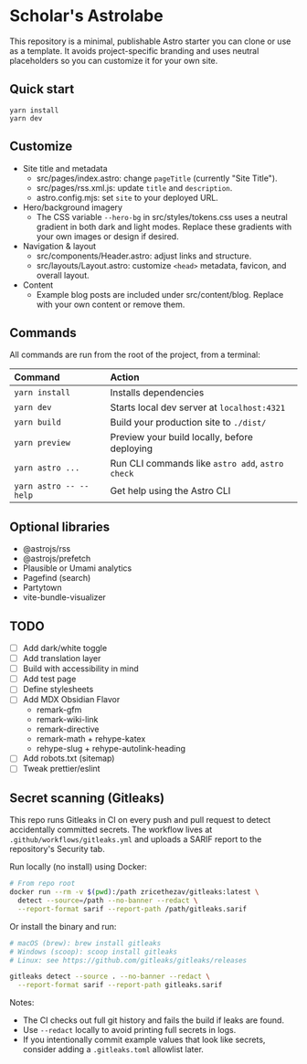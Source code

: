 # Scholar's Astrolabe

This repository is a minimal, publishable Astro starter you can clone or use as a template. It avoids project-specific branding and uses neutral placeholders so you can customize it for your own site.

## Quick start

```shell
yarn install
yarn dev
```

## Customize

- Site title and metadata
  - src/pages/index.astro: change `pageTitle` (currently "Site Title").
  - src/pages/rss.xml.js: update `title` and `description`.
  - astro.config.mjs: set `site` to your deployed URL.
- Hero/background imagery
  - The CSS variable `--hero-bg` in src/styles/tokens.css uses a neutral gradient in both dark and light modes. Replace these gradients with your own images or design if desired.
- Navigation & layout
  - src/components/Header.astro: adjust links and structure.
  - src/layouts/Layout.astro: customize `<head>` metadata, favicon, and overall layout.
- Content
  - Example blog posts are included under src/content/blog. Replace with your own content or remove them.

## Commands

All commands are run from the root of the project, from a terminal:

| Command            | Action                                           |
| :----------------- | :----------------------------------------------- |
| `yarn install`     | Installs dependencies                            |
| `yarn dev`         | Starts local dev server at `localhost:4321`      |
| `yarn build`       | Build your production site to `./dist/`          |
| `yarn preview`     | Preview your build locally, before deploying     |
| `yarn astro ...`   | Run CLI commands like `astro add`, `astro check` |
| `yarn astro -- --help` | Get help using the Astro CLI                 |

## Optional libraries
- @astrojs/rss
- @astrojs/prefetch
- Plausible or Umami analytics
- Pagefind (search)
- Partytown
- vite-bundle-visualizer

## TODO
- [ ] Add dark/white toggle
- [ ] Add translation layer
- [ ] Build with accessibility in mind
- [ ] Add test page
- [ ] Define stylesheets
- [ ] Add MDX Obsidian Flavor
  - remark-gfm
  - remark-wiki-link
  - remark-directive
  - remark-math + rehype-katex
  - rehype-slug + rehype-autolink-heading
- [ ] Add robots.txt (sitemap)
- [ ] Tweak prettier/eslint

## Secret scanning (Gitleaks)

This repo runs Gitleaks in CI on every push and pull request to detect accidentally committed secrets. The workflow lives at `.github/workflows/gitleaks.yml` and uploads a SARIF report to the repository's Security tab.

Run locally (no install) using Docker:

```sh
# From repo root
docker run --rm -v $(pwd):/path zricethezav/gitleaks:latest \
  detect --source=/path --no-banner --redact \
  --report-format sarif --report-path /path/gitleaks.sarif
```

Or install the binary and run:

```sh
# macOS (brew): brew install gitleaks
# Windows (scoop): scoop install gitleaks
# Linux: see https://github.com/gitleaks/gitleaks/releases

gitleaks detect --source . --no-banner --redact \
  --report-format sarif --report-path gitleaks.sarif
```

Notes:
- The CI checks out full git history and fails the build if leaks are found.
- Use `--redact` locally to avoid printing full secrets in logs.
- If you intentionally commit example values that look like secrets, consider adding a `.gitleaks.toml` allowlist later.
